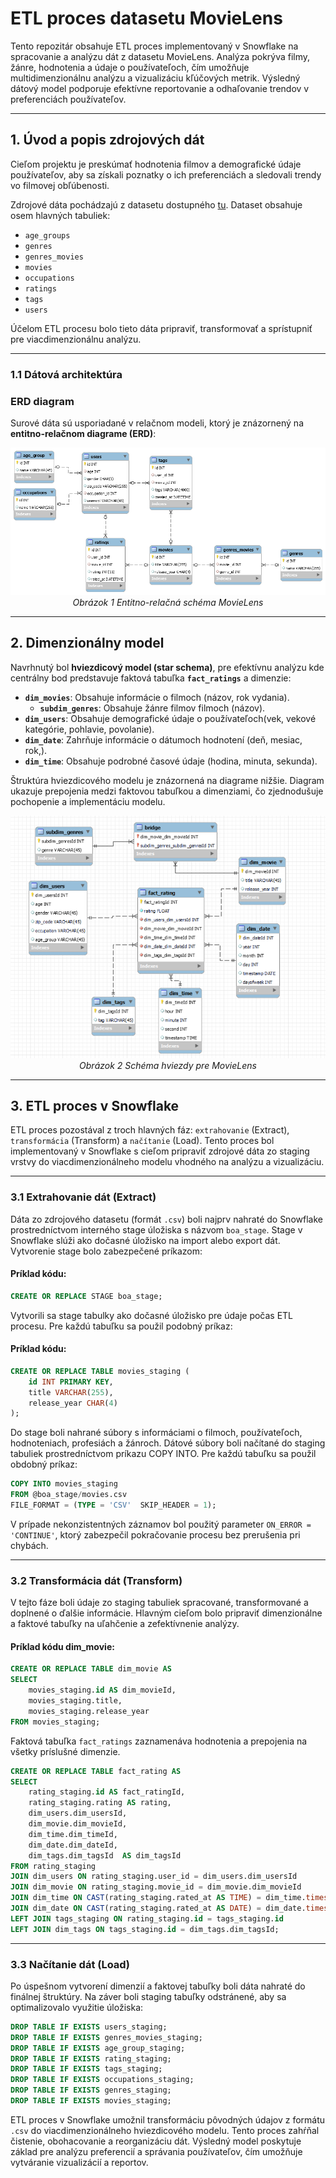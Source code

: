 # **ETL proces datasetu MovieLens**

Tento repozitár obsahuje ETL proces implementovaný v Snowflake na spracovanie a analýzu dát z datasetu MovieLens. Analýza pokrýva filmy, žánre, hodnotenia a údaje o používateľoch, čím umožňuje multidimenzionálnu analýzu a vizualizáciu kľúčových metrik. Výsledný dátový model podporuje efektívne reportovanie a odhaľovanie trendov v preferenciách používateľov.

---
## **1. Úvod a popis zdrojových dát**

Cieľom projektu je preskúmať hodnotenia filmov a demografické údaje používateľov, aby sa získali poznatky o ich preferenciách a sledovali trendy vo filmovej obľúbenosti.

Zdrojové dáta pochádzajú z datasetu dostupného [tu](https://grouplens.org/datasets/movielens/). Dataset obsahuje osem hlavných tabuliek:
- `age_groups`
- `genres`
- `genres_movies`
- `movies`
- `occupations`
- `ratings`
- `tags`
- `users`

Účelom ETL procesu bolo tieto dáta pripraviť, transformovať a sprístupniť pre viacdimenzionálnu analýzu.

---
### **1.1 Dátová architektúra**

### **ERD diagram**
Surové dáta sú usporiadané v relačnom modeli, ktorý je znázornený na **entitno-relačnom diagrame (ERD)**:

<p align="center">
  <img src="MovieLens_ERD.png">
  <br>
  <em>Obrázok 1 Entitno-relačná schéma MovieLens</em>
</p>

---
## **2. Dimenzionálny model**

Navrhnutý bol **hviezdicový model (star schema)**, pre efektívnu analýzu kde centrálny bod predstavuje faktová tabuľka **`fact_ratings`** a dimenzie:
- **`dim_movies`**: Obsahuje informácie o filmoch (názov, rok vydania).
    - **`subdim_genres`**: Obsahuje žánre filmov filmoch (názov).
- **`dim_users`**: Obsahuje demografické údaje o používateľoch(vek, vekové kategórie, pohlavie, povolanie).
- **`dim_date`**: Zahrňuje informácie o dátumoch hodnotení (deň, mesiac, rok,).
- **`dim_time`**: Obsahuje podrobné časové údaje (hodina, minuta, sekunda).

Štruktúra hviezdicového modelu je znázornená na diagrame nižšie. Diagram ukazuje prepojenia medzi faktovou tabuľkou a dimenziami, čo zjednodušuje pochopenie a implementáciu modelu.

<p align="center">
  <img src="starschema.png">
  <br>
  <em>Obrázok 2 Schéma hviezdy pre MovieLens</em>
</p>

---
## **3. ETL proces v Snowflake**
ETL proces pozostával z troch hlavných fáz: `extrahovanie` (Extract), `transformácia` (Transform) a `načítanie` (Load). Tento proces bol implementovaný v Snowflake s cieľom pripraviť zdrojové dáta zo staging vrstvy do viacdimenzionálneho modelu vhodného na analýzu a vizualizáciu.

---
### **3.1 Extrahovanie dát (Extract)**
Dáta zo zdrojového datasetu (formát `.csv`) boli najprv nahraté do Snowflake prostredníctvom interného stage úložiska s názvom `boa_stage`. Stage v Snowflake slúži ako dočasné úložisko na import alebo export dát. Vytvorenie stage bolo zabezpečené príkazom:

#### Príklad kódu:
```sql
CREATE OR REPLACE STAGE boa_stage;
```
Vytvorili sa stage tabulky ako dočasné úložisko pre údaje počas ETL procesu. Pre každú tabuľku sa použil podobný príkaz:
#### Príklad kódu:
```sql
CREATE OR REPLACE TABLE movies_staging (
    id INT PRIMARY KEY,
    title VARCHAR(255),
    release_year CHAR(4)
);
```
Do stage boli nahrané súbory s informáciami o filmoch, používateľoch, hodnoteniach, profesiách a žánroch. Dátové súbory boli načítané do staging tabuliek prostredníctvom príkazu COPY INTO. Pre každú tabuľku sa použil obdobný príkaz:

```sql
COPY INTO movies_staging
FROM @boa_stage/movies.csv
FILE_FORMAT = (TYPE = 'CSV'  SKIP_HEADER = 1);
```

V prípade nekonzistentných záznamov bol použitý parameter `ON_ERROR = 'CONTINUE'`, ktorý zabezpečil pokračovanie procesu bez prerušenia pri chybách.

---
### **3.2 Transformácia dát (Transform)**

V tejto fáze boli údaje zo staging tabuliek spracované, transformované a doplnené o ďalšie informácie. Hlavným cieľom bolo pripraviť dimenzionálne a faktové tabuľky na uľahčenie a zefektívnenie analýzy.


#### Príklad kódu dim_movie:
```sql
CREATE OR REPLACE TABLE dim_movie AS
SELECT
    movies_staging.id AS dim_movieId,
    movies_staging.title,
    movies_staging.release_year
FROM movies_staging;
```

Faktová tabuľka `fact_ratings` zaznamenáva hodnotenia a prepojenia na všetky príslušné dimenzie.
```sql
CREATE OR REPLACE TABLE fact_rating AS
SELECT
    rating_staging.id AS fact_ratingId,
    rating_staging.rating AS rating,
    dim_users.dim_usersId,
    dim_movie.dim_movieId,
    dim_time.dim_timeId,
    dim_date.dim_dateId,
    dim_tags.dim_tagsId  AS dim_tagsId
FROM rating_staging
JOIN dim_users ON rating_staging.user_id = dim_users.dim_usersId
JOIN dim_movie ON rating_staging.movie_id = dim_movie.dim_movieId
JOIN dim_time ON CAST(rating_staging.rated_at AS TIME) = dim_time.timestamp
JOIN dim_date ON CAST(rating_staging.rated_at AS DATE) = dim_date.timestamp
LEFT JOIN tags_staging ON rating_staging.id = tags_staging.id
LEFT JOIN dim_tags ON tags_staging.id = dim_tags.dim_tagsId;
```

---
### **3.3 Načítanie dát (Load)**

Po úspešnom vytvorení dimenzií a faktovej tabuľky boli dáta nahraté do finálnej štruktúry. Na záver boli staging tabuľky odstránené, aby sa optimalizovalo využitie úložiska:
```sql
DROP TABLE IF EXISTS users_staging;
DROP TABLE IF EXISTS genres_movies_staging;
DROP TABLE IF EXISTS age_group_staging;
DROP TABLE IF EXISTS rating_staging;
DROP TABLE IF EXISTS tags_staging;
DROP TABLE IF EXISTS occupations_staging;
DROP TABLE IF EXISTS genres_staging;
DROP TABLE IF EXISTS movies_staging;
```

ETL proces v Snowflake umožnil transformáciu pôvodných údajov z formátu `.csv` do viacdimenzionálneho hviezdicového modelu. Tento proces zahŕňal čistenie, obohacovanie a reorganizáciu dát. Výsledný model poskytuje základ pre analýzu preferencií a správania používateľov, čím umožňuje vytváranie vizualizácií a reportov.

